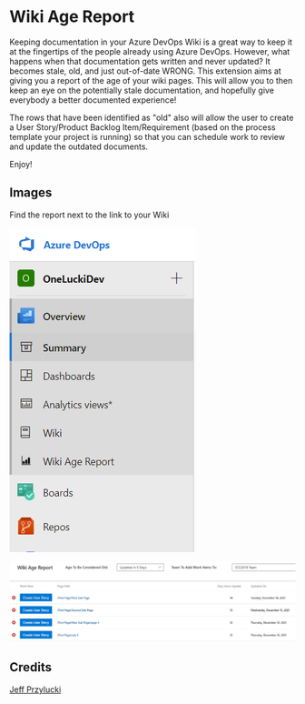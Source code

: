 
# Wiki Age Report

Keeping documentation in your Azure DevOps Wiki is a great way to keep it at the fingertips of the people already using Azure DevOps.
However, what happens when that documentation gets written and never updated? It becomes stale, old, and just out-of-date WRONG. This extension aims at giving you a report of the age of your wiki pages.
This will allow you to then keep an eye on the potentially stale documentation, and hopefully give everybody a better documented experience!


The rows that have been identified as "old" also will allow the user to create a User Story/Product Backlog Item/Requirement (based on the process template your project is running) so that you can schedule work to review and update the outdated documents.

Enjoy!

## Images
Find the report next to the link to your Wiki

![Screen Shot](images/sideNav.PNG)

![Screen Shot](images/screenshot1.PNG)

## Credits
[Jeff Przylucki](http://www.oneluckidev.com)

